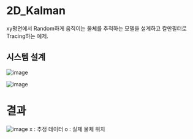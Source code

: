 # 2D_Kalman
xy평면에서 Random하게 움직이는 물체를 추적하는 모델을 설계하고 칼만필터로 Tracing하는 예제.

## 시스템 설계
![image](https://github.com/user-attachments/assets/ab55cadf-87c2-4c66-8f76-9490861e2c53)

![image](https://github.com/user-attachments/assets/7c05e5c1-9d9f-41f6-adf8-548a9b592cbb)



# 결과


![image](https://github.com/user-attachments/assets/fe38ddfb-9ea9-4dd7-96db-48b3aa07585a)
x : 추정 데이터
o : 실제 물체 위치
